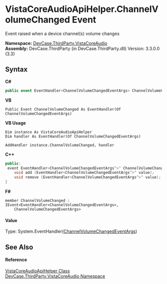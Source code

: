 # VistaCoreAudioApiHelper.ChannelVolumeChanged Event
 

Event raised when a device channel(s) volume changes

**Namespace:**&nbsp;<a href="N_DevCase_ThirdParty_VistaCoreAudio">DevCase.ThirdParty.VistaCoreAudio</a><br />**Assembly:**&nbsp;DevCase.ThirdParty (in DevCase.ThirdParty.dll) Version: 3.3.0.0 (3.3)

## Syntax

**C#**<br />
``` C#
public event EventHandler<ChannelVolumeChangedEventArgs> ChannelVolumeChanged
```

**VB**<br />
``` VB
Public Event ChannelVolumeChanged As EventHandler(Of ChannelVolumeChangedEventArgs)
```

**VB Usage**<br />
``` VB Usage
Dim instance As VistaCoreAudioApiHelper
Dim handler As EventHandler(Of ChannelVolumeChangedEventArgs)

AddHandler instance.ChannelVolumeChanged, handler

```

**C++**<br />
``` C++
public:
 event EventHandler<ChannelVolumeChangedEventArgs^>^ ChannelVolumeChanged {
	void add (EventHandler<ChannelVolumeChangedEventArgs^>^ value);
	void remove (EventHandler<ChannelVolumeChangedEventArgs^>^ value);
}
```

**F#**<br />
``` F#
member ChannelVolumeChanged : IEvent<EventHandler<ChannelVolumeChangedEventArgs>,
    ChannelVolumeChangedEventArgs>

```


#### Value
Type: System.EventHandler(<a href="T_DevCase_ThirdParty_VistaCoreAudio_Eventing_ChannelVolumeChangedEventArgs">ChannelVolumeChangedEventArgs</a>)

## See Also


#### Reference
<a href="T_DevCase_ThirdParty_VistaCoreAudio_VistaCoreAudioApiHelper">VistaCoreAudioApiHelper Class</a><br /><a href="N_DevCase_ThirdParty_VistaCoreAudio">DevCase.ThirdParty.VistaCoreAudio Namespace</a><br />